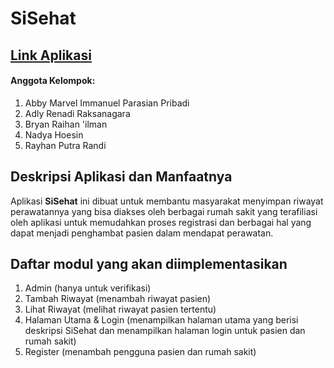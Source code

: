 # SiSehat

## [Link Aplikasi](https://si-sehat.herokuapp.com/)

#### Anggota Kelompok:
1. Abby Marvel Immanuel Parasian Pribadi
2. Adly Renadi Raksanagara
3. Bryan Raihan 'ilman
4. Nadya Hoesin
5. Rayhan Putra Randi

## Deskripsi Aplikasi dan Manfaatnya
Aplikasi **SiSehat** ini dibuat untuk membantu masyarakat menyimpan riwayat perawatannya yang bisa diakses oleh berbagai rumah sakit yang terafiliasi oleh aplikasi untuk memudahkan proses registrasi dan berbagai hal yang dapat menjadi penghambat pasien dalam mendapat perawatan.

## Daftar modul yang akan diimplementasikan  
1. Admin (hanya untuk verifikasi)
2. Tambah Riwayat (menambah riwayat pasien)
3. Lihat Riwayat (melihat riwayat pasien tertentu)
4. Halaman Utama & Login (menampilkan halaman utama yang berisi deskripsi SiSehat dan menampilkan halaman login untuk pasien dan rumah sakit)
5. Register (menambah pengguna pasien dan rumah sakit)
